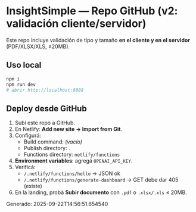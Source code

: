 # InsightSimple — Repo GitHub (v2: validación cliente/servidor)

Este repo incluye validación de tipo y tamaño **en el cliente y en el servidor** (PDF/XLSX/XLS, ≤20MB).

## Uso local
```bash
npm i
npm run dev
# abrir http://localhost:8888
```

## Deploy desde GitHub
1. Subí este repo a GitHub.
2. En Netlify: **Add new site → Import from Git**.
3. Configurá:
   - Build command: *(vacío)*
   - Publish directory: `.`
   - Functions directory: `netlify/functions`
4. **Environment variables**: agregá `OPENAI_API_KEY`.
5. Verificá:
   - `/.netlify/functions/hello` → JSON ok
   - `/.netlify/functions/generate-dashboard` → GET debe dar 405 (existe)
6. En la landing, probá **Subir documento** con `.pdf` o `.xlsx/.xls` ≤ 20MB.

Generado: 2025-09-22T14:56:51.654540
